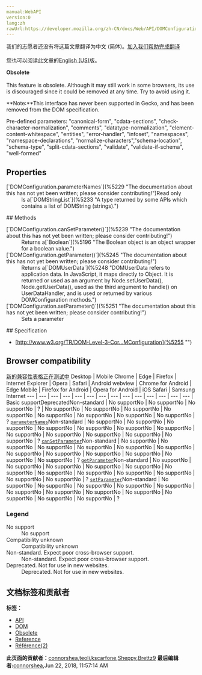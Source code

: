 ```yaml
---
manual:WebAPI
version:0
lang:zh
rawUrl:https://developer.mozilla.org/zh-CN/docs/Web/API/DOMConfiguration
---
```




<bdi>我们的志愿者还没有将这篇文章翻译为<bdi>中文 (简体)</bdi>。[加入我们帮助完成翻译](%5219 "")<br></br>您也可以阅读此文章的[English (US)](%5220 "")版。</bdi>






**Obsolete**<br></br>This feature is obsolete. Although it may still work in some browsers, its use is discouraged since it could be removed at any time. Try to avoid using it.


**Note:**This interface has never been supported in Gecko, and has been removed from the DOM specification.


Pre-defined parameters: &quot;canonical-form&quot;, &quot;cdata-sections&quot;, &quot;check-character-normalization&quot;, &quot;comments&quot;, &quot;datatype-normalization&quot;, &quot;element-content-whitespace&quot;, &quot;entities&quot;, &quot;error-handler&quot;, &quot;infoset&quot;, &quot;namespaces&quot;, &quot;namespace-declarations&quot;, &quot;normalize-characters&quot;,&quot;schema-location&quot;, &quot;schema-type&quot;, &quot;split-cdata-sections&quot;, &quot;validate&quot;, &quot;validate-if-schema&quot;, &quot;well-formed&quot;


## Properties<a name="Properties"></a>
<dl><dt>[`DOMConfiguration.parameterNames`](%5229 "The documentation about this has not yet been written; please consider contributing!")Read only</dt><dd>Is a[`DOMStringList`](%5233 "A type returned by some APIs which contains a list of DOMString (strings).")</dd></dl>
## Methods<a name="Methods"></a>
<dl><dt>[`DOMConfiguration.canSetParameter()`](%5239 "The documentation about this has not yet been written; please consider contributing!")</dt><dd>Returns a[`Boolean`](%5196 "The Boolean object is an object wrapper for a boolean value.")</dd><dt>[`DOMConfiguration.getParameter()`](%5245 "The documentation about this has not yet been written; please consider contributing!")</dt><dd>Returns a[`DOMUserData`](%5248 "DOMUserData refers to application data. In JavaScript, it maps directly to Object. It is returned or used as an argument by Node.setUserData(), Node.getUserData(), used as the third argument to handle() on UserDataHandler, and is used or returned by various DOMConfiguration methods.")</dd><dt>[`DOMConfiguration.setParameter()`](%5251 "The documentation about this has not yet been written; please consider contributing!")</dt><dd>Sets a parameter</dd></dl>
## Specification<a name="Specification"></a>

* [http://www.w3.org/TR/DOM-Level-3-Cor...MConfiguration](%5255 "")

## Browser compatibility<a name="Browser_compatibility"></a>
[新的兼容性表格正在测试中<i></i>](%3360 "")
<abbr>Desktop<i></i></abbr> | <abbr>Mobile<i></i></abbr> 
<abbr>Chrome<i></i></abbr> | <abbr>Edge<i></i></abbr> | <abbr>Firefox<i></i></abbr> | <abbr>Internet Explorer<i></i></abbr> | <abbr>Opera<i></i></abbr> | <abbr>Safari<i></i></abbr> | <abbr>Android webview<i></i></abbr> | <abbr>Chrome for Android<i></i></abbr> | <abbr>Edge Mobile<i></i></abbr> | <abbr>Firefox for Android<i></i></abbr> | <abbr>Opera for Android<i></i></abbr> | <abbr>iOS Safari<i></i></abbr> | <abbr>Samsung Internet<i></i></abbr> 
 ---  |  ---  |  ---  |  ---  |  ---  |  ---  |  ---  |  ---  |  ---  |  ---  |  ---  |  ---  |  ---  |  ---  | 
Basic support<abbr>Deprecated<i></i></abbr><abbr>Non-standard<i></i></abbr> | <abbr>No support</abbr>No | <abbr>No support</abbr>No | <abbr>No support</abbr>No | <abbr>?</abbr> | <abbr>No support</abbr>No | <abbr>No support</abbr>No | <abbr>No support</abbr>No | <abbr>No support</abbr>No | <abbr>No support</abbr>No | <abbr>No support</abbr>No | <abbr>No support</abbr>No | <abbr>No support</abbr>No | <abbr>?</abbr> 
[`parameterNames`](%5324 "")<abbr>Non-standard<i></i></abbr> | <abbr>No support</abbr>No | <abbr>No support</abbr>No | <abbr>No support</abbr>No | <abbr>No support</abbr>No | <abbr>No support</abbr>No | <abbr>No support</abbr>No | <abbr>No support</abbr>No | <abbr>No support</abbr>No | <abbr>No support</abbr>No | <abbr>No support</abbr>No | <abbr>No support</abbr>No | <abbr>No support</abbr>No | <abbr>?</abbr> 
[`canSetParameter`](%5370 "")<abbr>Non-standard<i></i></abbr> | <abbr>No support</abbr>No | <abbr>No support</abbr>No | <abbr>No support</abbr>No | <abbr>No support</abbr>No | <abbr>No support</abbr>No | <abbr>No support</abbr>No | <abbr>No support</abbr>No | <abbr>No support</abbr>No | <abbr>No support</abbr>No | <abbr>No support</abbr>No | <abbr>No support</abbr>No | <abbr>No support</abbr>No | <abbr>?</abbr> 
[`getParameter`](%5412 "")<abbr>Non-standard<i></i></abbr> | <abbr>No support</abbr>No | <abbr>No support</abbr>No | <abbr>No support</abbr>No | <abbr>No support</abbr>No | <abbr>No support</abbr>No | <abbr>No support</abbr>No | <abbr>No support</abbr>No | <abbr>No support</abbr>No | <abbr>No support</abbr>No | <abbr>No support</abbr>No | <abbr>No support</abbr>No | <abbr>No support</abbr>No | <abbr>?</abbr> 
[`setParameter`](%5459 "")<abbr>Non-standard<i></i></abbr> | <abbr>No support</abbr>No | <abbr>No support</abbr>No | <abbr>No support</abbr>No | <abbr>No support</abbr>No | <abbr>No support</abbr>No | <abbr>No support</abbr>No | <abbr>No support</abbr>No | <abbr>No support</abbr>No | <abbr>No support</abbr>No | <abbr>No support</abbr>No | <abbr>No support</abbr>No | <abbr>No support</abbr>No | <abbr>?</abbr> 


### Legend<a name="Legend"></a>
<dl><dt><abbr>No support</abbr></dt><dd>No support</dd><dt><abbr>Compatibility unknown</abbr></dt><dd>Compatibility unknown</dd><dt><abbr>Non-standard. Expect poor cross-browser support.<i></i></abbr></dt><dd>Non-standard. Expect poor cross-browser support.</dd><dt><abbr>Deprecated. Not for use in new websites.<i></i></abbr></dt><dd>Deprecated. Not for use in new websites.</dd></dl>



## 文档标签和贡献者
**标签：**
* [API](%50 "")
* [DOM](%456 "")
* [Obsolete](%5507 "")
* [Reference](%3381 "")
* [Référence(2)](%3892 "")

**此页面的贡献者：**[connorshea](%5516 ""),[teoli](%160 ""),[kscarfone](%3900 ""),[Sheppy](%405 ""),[Brettz9](%5522 "")
**最后编辑者:**[connorshea](%5516 ""),<time>Jun 22, 2018, 11:57:14 AM</time>


